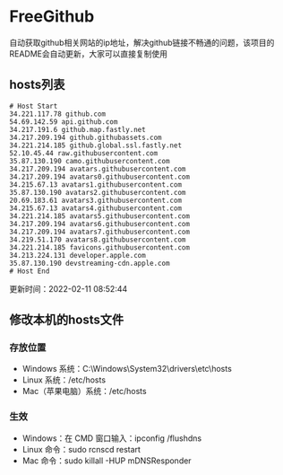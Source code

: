 # FreeGithub
自动获取github相关网站的ip地址，解决github链接不畅通的问题，该项目的README会自动更新，大家可以直接复制使用

## hosts列表
```base
# Host Start
34.221.117.78 github.com
54.69.142.59 api.github.com
34.217.191.6 github.map.fastly.net
34.217.209.194 github.githubassets.com
34.221.214.185 github.global.ssl.fastly.net
52.10.45.44 raw.githubusercontent.com
35.87.130.190 camo.githubusercontent.com
34.217.209.194 avatars.githubusercontent.com
34.217.209.194 avatars0.githubusercontent.com
34.215.67.13 avatars1.githubusercontent.com
35.87.130.190 avatars2.githubusercontent.com
20.69.183.61 avatars3.githubusercontent.com
34.215.67.13 avatars4.githubusercontent.com
34.221.214.185 avatars5.githubusercontent.com
34.217.209.194 avatars6.githubusercontent.com
34.217.209.194 avatars7.githubusercontent.com
34.219.51.170 avatars8.githubusercontent.com
34.221.214.185 favicons.githubusercontent.com
34.213.224.131 developer.apple.com
35.87.130.190 devstreaming-cdn.apple.com
# Host End
```

更新时间：2022-02-11 08:52:44

## 修改本机的hosts文件
### 存放位置
* Windows 系统：C:\Windows\System32\drivers\etc\hosts
* Linux 系统：/etc/hosts
* Mac（苹果电脑）系统：/etc/hosts

### 生效
* Windows：在 CMD 窗口输入：ipconfig /flushdns
* Linux 命令：sudo rcnscd restart
* Mac 命令：sudo killall -HUP mDNSResponder